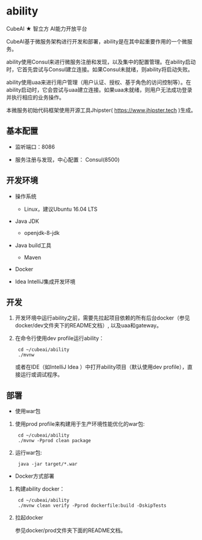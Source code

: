 # ability

CubeAI ★ 智立方 AI能力开放平台


CubeAI基于微服务架构进行开发和部署，ability是在其中起重要作用的一个微服务。

ability使用Consul来进行微服务注册和发现，以及集中的配置管理。在ability启动时，它首先尝试与Consul建立连接。如果Consul未就绪，则ability将启动失败。

ability使用uaa来进行用户管理（用户认证、授权、基于角色的访问控制等）。在ability启动时，它会尝试与uaa建立连接。如果uaa未就绪，则用户无法成功登录并执行相应的业务操作。

本微服务初始代码框架使用开源工具Jhipster( https://www.jhipster.tech )生成。

## 基本配置

- 监听端口：8086

- 服务注册与发现，中心配置： Consul(8500)
    
## 开发环境


- 操作系统

    - Linux，建议Ubuntu 16.04 LTS
    
- Java JDK

    - openjdk-8-jdk

    
- Java build工具

    - Maven
        
- Docker

- Idea IntelliJ集成开发环境
            

## 开发

1. 开发环境中运行ability之前，需要先拉起项目依赖的所有后台docker（参见docker/dev文件夹下的README文档）, 以及uaa和gateway。

2. 在命令行使用dev profile运行ability：

        cd ~/cubeai/ability
        ./mvnw
        
   或者在IDE（如IntelliJ Idea ）中打开ability项目（默认使用dev profile），直接运行或调试程序。
   

## 部署

- 使用war包

1. 使用prod profile来构建用于生产环境性能优化的war包:

        cd ~/cubeai/ability
        ./mvnw -Pprod clean package

2. 运行war包:

        java -jar target/*.war
        
- Docker方式部署

1. 构建ability docker：

        cd ~/cubeai/ability
        ./mvnw clean verify -Pprod dockerfile:build -DskipTests
        
2. 拉起docker

    参见docker/prod文件夹下面的README文档。

